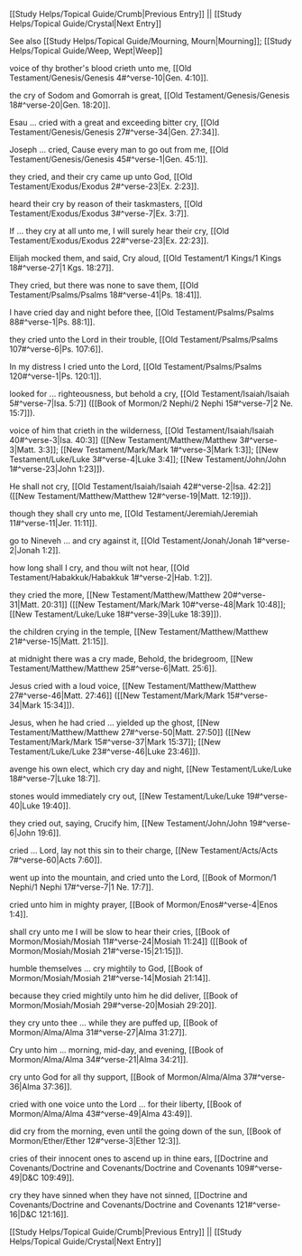 [[Study Helps/Topical Guide/Crumb|Previous Entry]]  ||  [[Study Helps/Topical Guide/Crystal|Next Entry]]

 See also [[Study Helps/Topical Guide/Mourning, Mourn|Mourning]]; [[Study Helps/Topical Guide/Weep, Wept|Weep]]

 voice of thy brother's blood crieth unto me, [[Old Testament/Genesis/Genesis 4#^verse-10|Gen. 4:10]].

 the cry of Sodom and Gomorrah is great, [[Old Testament/Genesis/Genesis 18#^verse-20|Gen. 18:20]].

 Esau ... cried with a great and exceeding bitter cry, [[Old Testament/Genesis/Genesis 27#^verse-34|Gen. 27:34]].

 Joseph ... cried, Cause every man to go out from me, [[Old Testament/Genesis/Genesis 45#^verse-1|Gen. 45:1]].

 they cried, and their cry came up unto God, [[Old Testament/Exodus/Exodus 2#^verse-23|Ex. 2:23]].

 heard their cry by reason of their taskmasters, [[Old Testament/Exodus/Exodus 3#^verse-7|Ex. 3:7]].

 If ... they cry at all unto me, I will surely hear their cry, [[Old Testament/Exodus/Exodus 22#^verse-23|Ex. 22:23]].

 Elijah mocked them, and said, Cry aloud, [[Old Testament/1 Kings/1 Kings 18#^verse-27|1 Kgs. 18:27]].

 They cried, but there was none to save them, [[Old Testament/Psalms/Psalms 18#^verse-41|Ps. 18:41]].

 I have cried day and night before thee, [[Old Testament/Psalms/Psalms 88#^verse-1|Ps. 88:1]].

 they cried unto the Lord in their trouble, [[Old Testament/Psalms/Psalms 107#^verse-6|Ps. 107:6]].

 In my distress I cried unto the Lord, [[Old Testament/Psalms/Psalms 120#^verse-1|Ps. 120:1]].

 looked for ... righteousness, but behold a cry, [[Old Testament/Isaiah/Isaiah 5#^verse-7|Isa. 5:7]] ([[Book of Mormon/2 Nephi/2 Nephi 15#^verse-7|2 Ne. 15:7]]).

 voice of him that crieth in the wilderness, [[Old Testament/Isaiah/Isaiah 40#^verse-3|Isa. 40:3]] ([[New Testament/Matthew/Matthew 3#^verse-3|Matt. 3:3]]; [[New Testament/Mark/Mark 1#^verse-3|Mark 1:3]]; [[New Testament/Luke/Luke 3#^verse-4|Luke 3:4]]; [[New Testament/John/John 1#^verse-23|John 1:23]]).

 He shall not cry, [[Old Testament/Isaiah/Isaiah 42#^verse-2|Isa. 42:2]] ([[New Testament/Matthew/Matthew 12#^verse-19|Matt. 12:19]]).

 though they shall cry unto me, [[Old Testament/Jeremiah/Jeremiah 11#^verse-11|Jer. 11:11]].

 go to Nineveh ... and cry against it, [[Old Testament/Jonah/Jonah 1#^verse-2|Jonah 1:2]].

 how long shall I cry, and thou wilt not hear, [[Old Testament/Habakkuk/Habakkuk 1#^verse-2|Hab. 1:2]].

 they cried the more, [[New Testament/Matthew/Matthew 20#^verse-31|Matt. 20:31]] ([[New Testament/Mark/Mark 10#^verse-48|Mark 10:48]]; [[New Testament/Luke/Luke 18#^verse-39|Luke 18:39]]).

 the children crying in the temple, [[New Testament/Matthew/Matthew 21#^verse-15|Matt. 21:15]].

 at midnight there was a cry made, Behold, the bridegroom, [[New Testament/Matthew/Matthew 25#^verse-6|Matt. 25:6]].

 Jesus cried with a loud voice, [[New Testament/Matthew/Matthew 27#^verse-46|Matt. 27:46]] ([[New Testament/Mark/Mark 15#^verse-34|Mark 15:34]]).

 Jesus, when he had cried ... yielded up the ghost, [[New Testament/Matthew/Matthew 27#^verse-50|Matt. 27:50]] ([[New Testament/Mark/Mark 15#^verse-37|Mark 15:37]]; [[New Testament/Luke/Luke 23#^verse-46|Luke 23:46]]).

 avenge his own elect, which cry day and night, [[New Testament/Luke/Luke 18#^verse-7|Luke 18:7]].

 stones would immediately cry out, [[New Testament/Luke/Luke 19#^verse-40|Luke 19:40]].

 they cried out, saying, Crucify him, [[New Testament/John/John 19#^verse-6|John 19:6]].

 cried ... Lord, lay not this sin to their charge, [[New Testament/Acts/Acts 7#^verse-60|Acts 7:60]].

 went up into the mountain, and cried unto the Lord, [[Book of Mormon/1 Nephi/1 Nephi 17#^verse-7|1 Ne. 17:7]].

 cried unto him in mighty prayer, [[Book of Mormon/Enos#^verse-4|Enos 1:4]].

 shall cry unto me I will be slow to hear their cries, [[Book of Mormon/Mosiah/Mosiah 11#^verse-24|Mosiah 11:24]] ([[Book of Mormon/Mosiah/Mosiah 21#^verse-15|21:15]]).

 humble themselves ... cry mightily to God, [[Book of Mormon/Mosiah/Mosiah 21#^verse-14|Mosiah 21:14]].

 because they cried mightily unto him he did deliver, [[Book of Mormon/Mosiah/Mosiah 29#^verse-20|Mosiah 29:20]].

 they cry unto thee ... while they are puffed up, [[Book of Mormon/Alma/Alma 31#^verse-27|Alma 31:27]].

 Cry unto him ... morning, mid-day, and evening, [[Book of Mormon/Alma/Alma 34#^verse-21|Alma 34:21]].

 cry unto God for all thy support, [[Book of Mormon/Alma/Alma 37#^verse-36|Alma 37:36]].

 cried with one voice unto the Lord ... for their liberty, [[Book of Mormon/Alma/Alma 43#^verse-49|Alma 43:49]].

 did cry from the morning, even until the going down of the sun, [[Book of Mormon/Ether/Ether 12#^verse-3|Ether 12:3]].

 cries of their innocent ones to ascend up in thine ears, [[Doctrine and Covenants/Doctrine and Covenants/Doctrine and Covenants 109#^verse-49|D&C 109:49]].

 cry they have sinned when they have not sinned, [[Doctrine and Covenants/Doctrine and Covenants/Doctrine and Covenants 121#^verse-16|D&C 121:16]].

[[Study Helps/Topical Guide/Crumb|Previous Entry]]  ||  [[Study Helps/Topical Guide/Crystal|Next Entry]]